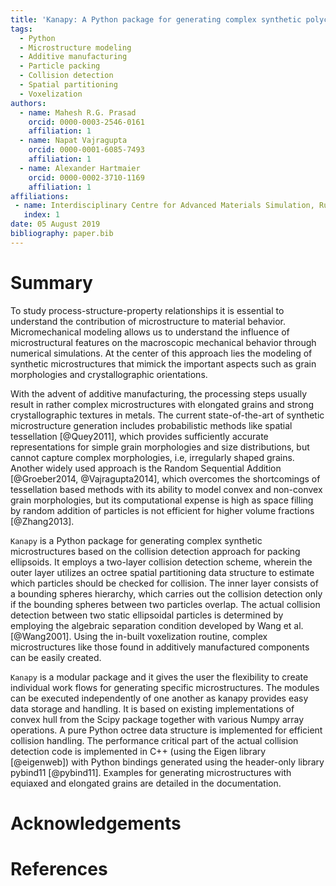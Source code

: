 ```yaml
---
title: 'Kanapy: A Python package for generating complex synthetic polycrystalline microstructures'
tags:
  - Python
  - Microstructure modeling
  - Additive manufacturing
  - Particle packing
  - Collision detection
  - Spatial partitioning
  - Voxelization
authors:
  - name: Mahesh R.G. Prasad
    orcid: 0000-0003-2546-0161
    affiliation: 1
  - name: Napat Vajragupta
    orcid: 0000-0001-6085-7493
    affiliation: 1
  - name: Alexander Hartmaier
    orcid: 0000-0002-3710-1169
    affiliation: 1
affiliations:
 - name: Interdisciplinary Centre for Advanced Materials Simulation, Ruhr-Universität Bochum, Universitätsstr. 150, 44801 Bochum, Germany.
   index: 1
date: 05 August 2019
bibliography: paper.bib
---
```


# Summary

To study process-structure-property relationships it is essential to understand 
the contribution of microstructure to material behavior. Micromechanical modeling allows us 
to understand the influence of microstructural features on the macroscopic mechanical
behavior through numerical simulations. At the center of this approach lies the modeling of
synthetic microstructures that mimick the important aspects such as grain morphologies
and crystallographic orientations.

With the advent of additive manufacturing, the processing steps usually result in
rather complex microstructures with elongated grains and strong crystallographic 
textures in metals. The current state-of-the-art of synthetic microstructure generation 
includes probabilistic methods like spatial tessellation [@Quey2011], which provides 
sufficiently accurate representations for simple grain morphologies and size distributions, 
but cannot capture complex morphologies, i.e, irregularly shaped grains. Another widely used
approach is the Random Sequential Addition [@Groeber2014, @Vajragupta2014], which overcomes
the shortcomings of tessellation based methods with its ability to model convex and non-convex
grain morphologies, but its computational expense is high as space filling by random
addition of particles is not efficient for higher volume fractions [@Zhang2013].

``Kanapy`` is a Python package for generating complex synthetic microstructures
based on the collision detection approach for packing ellipsoids. It employs a two-layer 
collision detection scheme, wherein the outer layer utilizes an octree spatial partitioning 
data structure to estimate which particles should be checked for collision. 
The inner layer consists of a bounding spheres hierarchy, which carries out the 
collision detection only if the bounding spheres between two particles overlap. 
The actual collision detection between two static ellipsoidal particles is determined 
by employing the algebraic separation condition developed by Wang et al. [@Wang2001]. 
Using the in-built voxelization routine, complex microstructures like those found in 
additively manufactured components can be easily created.

``Kanapy`` is a modular package and it gives the user the flexibility to create individual
work flows for generating specific microstructures. The modules can be executed independently
of one another as kanapy provides easy data storage and handling. It is based on
existing implementations of convex hull from the Scipy package together
with various Numpy array operations. A pure Python octree data structure is implemented 
for efficient collision handling. The performance critical part of the actual
collision detection code is implemented in C++ (using the Eigen library [@eigenweb])
with Python bindings generated using the header-only library pybind11 [@pybind11].
Examples for generating microstructures with equiaxed and elongated grains are detailed
in the documentation. 

# Acknowledgements


# References
